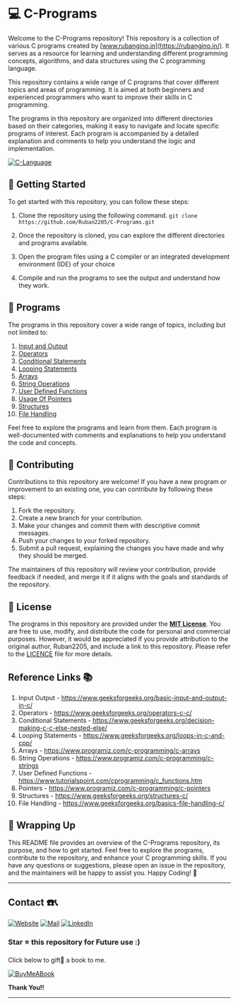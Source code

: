 # 💻 C-Programs

Welcome to the C-Programs repository! This repository is a collection of various C programs created by [www.rubangino.in](https://rubangino.in/). It serves as a resource for learning and understanding different programming concepts, algorithms, and data structures using the C programming language. 

This repository contains a wide range of C programs that cover different topics and areas of programming. It is aimed at both beginners and experienced programmers who want to improve their skills in C programming. 

The programs in this repository are organized into different directories based on their categories, making it easy to navigate and locate specific programs of interest. Each program is accompanied by a detailed explanation and comments to help you understand the logic and implementation.

[![C-Language](https://img.shields.io/badge/-Wikipedia-00599C?style=for-the-badge&logo=c&logoColor=white)](https://en.wikipedia.org/wiki/C_(programming_language))

## 🚀 Getting Started 

To get started with this repository, you can follow these steps: 

1. Clone the repository using the following command. 
```git clone https://github.com/Ruban2205/C-Programs.git```

2. Once the repository is cloned, you can explore the different directories and programs available. 

3. Open the program files using a C compiler or an integrated development environment (IDE) of your choice 

4. Compile and run the programs to see the output and understand how they work. 

## 📂 Programs 

The programs in this repository cover a wide range of topics, including but not limited to: 

1) [Input and Output](/1_Input_and_output)
2) [Operators](/2_Operators)
3) [Conditional Statements](/3_Conditional_statements)
4) [Looping Statements](/4_Looping_statements)
5) [Arrays](/5_Arrays)
6) [String Operations](/6_String_Operations)
7) [User Defined Functions](7_User_Defined_functions)
8) [Usage Of Pointers](8_Usage_of_Pointers)
9) [Structures](9_Structures)
10) [File Handling](10_File_Handling)

Feel free to explore the programs and learn from them. Each program is well-documented with comments and explanations to help you understand the code and concepts. 

## 🤝 Contributing 

Contributions to this repository are welcome! If you have a new program or improvement to an existing one, you can contribute by following these steps: 

1. Fork the repository. 
2. Create a new branch for your contribution. 
3. Make your changes and commit them with descriptive commit messages. 
4. Push your changes to your forked repository. 
5. Submit a pull request, explaining the changes you have made and why they should be merged. 

The maintainers of this repository will review your contribution, provide feedback if needed, and merge it if it aligns with the goals and standards of the repository. 

## 📃 License 

The programs in this repository are provided under the <ins>**MIT License**</ins>. You are free to use, modify, and distribute the code for personal and commercial purposes. However, it would be appreciated if you provide attribution to the original author, Ruban2205, and include a link to this repository. Please refer to the [LICENCE](/LICENCE) file for more details. 

## Reference Links 📚

1) Input Output - https://www.geeksforgeeks.org/basic-input-and-output-in-c/
2) Operators - https://www.geeksforgeeks.org/operators-c-c/
3) Conditional Statements - https://www.geeksforgeeks.org/decision-making-c-c-else-nested-else/
4) Looping Statements - https://www.geeksforgeeks.org/loops-in-c-and-cpp/
5) Arrays - https://www.programiz.com/c-programming/c-arrays
6) String Operations - https://www.programiz.com/c-programming/c-strings
7) User Defined Functions - https://www.tutorialspoint.com/cprogramming/c_functions.htm
8) Pointers - https://www.programiz.com/c-programming/c-pointers
9) Structures - https://www.geeksforgeeks.org/structures-c/
10) File Handling - https://www.geeksforgeeks.org/basics-file-handling-c/

## 🎊 Wrapping Up

This README file provides an overview of the C-Programs repository, its purpose, and how to get started. Feel free to explore the programs, contribute to the repository, and enhance your C programming skills. If you have any questions or suggestions, please open an issue in the repository, and the maintainers will be happy to assist you. Happy Coding! 🚀

<hr/>

## Contact ☎️📞

[![Website](https://img.shields.io/badge/website-000000?style=for-the-badge&logo=About.me&logoColor=white)](https://rubangino.in/)
[![Mail](https://img.shields.io/badge/Email-D14836?style=for-the-badge&logo=gmail&logoColor=white)](mailto:info@rubangino.in)
[![LinkedIn](https://img.shields.io/badge/LinkedIn-0077B5?style=for-the-badge&logo=linkedin&logoColor=white)](https://www.linkedin.com/in/ruban-gino-singh/)

### Star ⭐ this repository for Future use :)

Click below to gift🎁 a book to me.

[![BuyMeABook](https://img.shields.io/badge/Buy%20Me%20a%20Book-ffdd00?style=for-the-badge&logo=buy-me-a-book&logoColor=black)
](https://bit.ly/3M5jxLd)

**Thank You!!**

<hr/>
